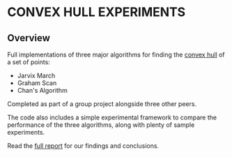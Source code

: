 # CONVEX HULL EXPERIMENTS

## Overview

Full implementations of three major algorithms for finding the [convex hull](https://en.wikipedia.org/wiki/Convex_hull) of a set of points:

- Jarvix March
- Graham Scan
- Chan's Algorithm

Completed as part of a group project alongside three other peers.

The code also includes a simple experimental framework to compare the performance of the three algorithms, along with plenty of sample experiments.

Read the [full report](experiments_and_findings.pdf) for our findings and conclusions.
